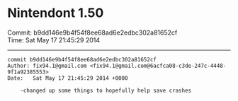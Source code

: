 # Nintendont 1.50
Commit: b9dd146e9b4f54f8ee68ad6e2edbc302a81652cf  
Time: Sat May 17 21:45:29 2014   

-----

```
commit b9dd146e9b4f54f8ee68ad6e2edbc302a81652cf
Author: fix94.1@gmail.com <fix94.1@gmail.com@6acfca08-c3de-247c-4448-9f1a92385553>
Date:   Sat May 17 21:45:29 2014 +0000

    -changed up some things to hopefully help save crashes
```
